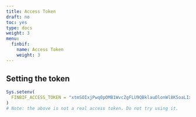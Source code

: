 ```yaml
---
title: Access Token
draft: no
toc: yes
type: docs
weight: 3
menu:
  finbif:
    name: Access Token
    weight: 3
---
```




## Setting the token

```r
Sys.setenv(
  FINBIF_ACCESS_TOKEN = "xtmSOIxjPwq0pOMB1WvcZgFLU9QBklauOlonWl8K5oaLIx8RniJLrvc"
)
# Note: the above is not a real access token. Do not try using it.
```
